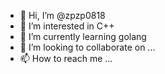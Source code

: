 - 👋 Hi, I’m @zpzp0818
- 👀 I’m interested in C++
- 🌱 I’m currently learning golang
- 💞️ I’m looking to collaborate on ...
- 📫 How to reach me ...

<!---
zpzp0818/zpzp0818 is a ✨ special ✨ repository because its `README.md` (this file) appears on your GitHub profile.
You can click the Preview link to take a look at your changes.
--->

